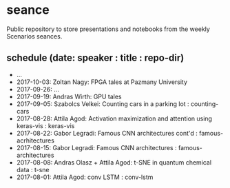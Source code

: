 # seance

Public repository to store presentations and notebooks from the weekly Scenarios seances.

## schedule (date: speaker : title : repo-dir)
* ...
* 2017-10-03: Zoltan Nagy: FPGA tales at Pazmany University
* 2017-09-26: ...
* 2017-09-19: Andras Wirth: GPU tales
* 2017-09-05: Szabolcs Velkei: Counting cars in a parking lot : counting-cars
* 2017-08-28: Attila Agod: Activation maximization and attention using keras-vis : keras-vis
* 2017-08-22: Gabor Legradi: Famous CNN architectures cont'd : famous-acrhitectures
* 2017-08-15: Gabor Legradi: Famous CNN architectures : famous-architectures
* 2017-08-08: Andras Olasz + Attila Agod: t-SNE in quantum chemical data : t-sne
* 2017-08-01: Attila Agod: conv LSTM : conv-lstm
